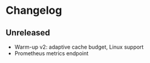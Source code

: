 # Changelog

## Unreleased
- Warm-up v2: adaptive cache budget, Linux support
- Prometheus metrics endpoint

